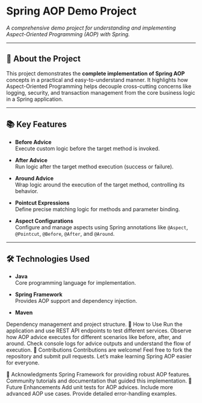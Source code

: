 # Spring AOP Demo Project

*A comprehensive demo project for understanding and implementing Aspect-Oriented Programming (AOP) with Spring.*

---

## 🚀 About the Project

This project demonstrates the **complete implementation of Spring AOP** concepts in a practical and easy-to-understand manner. It highlights how Aspect-Oriented Programming helps decouple cross-cutting concerns like logging, security, and transaction management from the core business logic in a Spring application.

---

## 📚 Key Features

- **Before Advice**  
  Execute custom logic before the target method is invoked.

- **After Advice**  
  Run logic after the target method execution (success or failure).

- **Around Advice**  
  Wrap logic around the execution of the target method, controlling its behavior.

- **Pointcut Expressions**  
  Define precise matching logic for methods and parameter binding.

- **Aspect Configurations**  
  Configure and manage aspects using Spring annotations like `@Aspect`, `@Pointcut`, `@Before`, `@After`, and `@Around`.

---

## 🛠️ Technologies Used

- **Java**  
  Core programming language for implementation.

- **Spring Framework**  
  Provides AOP support and dependency injection.

- **Maven**
 
 Dependency management and project structure.
📖 How to Use
Run the application and use REST API endpoints to test different services.
Observe how AOP advice executes for different scenarios like before, after, and around.
Check console logs for advice outputs and understand the flow of execution.
🤝 Contributions
Contributions are welcome! Feel free to fork the repository and submit pull requests. Let’s make learning Spring AOP easier for everyone.

🌟 Acknowledgments
Spring Framework for providing robust AOP features.
Community tutorials and documentation that guided this implementation.
🎯 Future Enhancements
Add unit tests for AOP advices.
Include more advanced AOP use cases.
Provide detailed error-handling examples.
